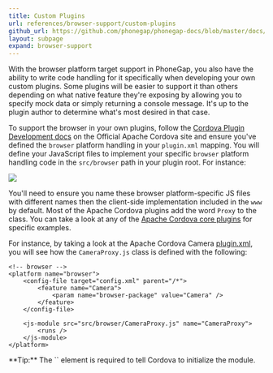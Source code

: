 ```yaml
---
title: Custom Plugins
url: references/browser-support/custom-plugins
github_url: https://github.com/phonegap/phonegap-docs/blob/master/docs/3-references/browser-support/4-custom-plugins.html.md
layout: subpage
expand: browser-support
---
```


With the browser platform target support in PhoneGap, you also have the ability to write code handling for it specifically
when developing your own custom plugins. Some plugins will be easier to support it than others depending on what native feature they're exposing by allowing you to specify
mock data or simply returning a console message. It's up to the plugin author to determine what's most desired in that case.

To support the browser in your own plugins, follow the [Cordova Plugin Development docs](https://cordova.apache.org/docs/en/latest/plugin_ref/spec.html) on the Official Apache Cordova site
and ensure you've defined the `browser` platform handling in your `plugin.xml` mapping. You will define your JavaScript files
to implement your specific `browser` platform handling code in the `src/browser`
path in your plugin root. For instance:

  <img class="mobile-image" src="/images/browser-support/custom-plugin.png"/>

You'll need to ensure you name these browser platform-specific JS files with different names then the client-side implementation included in the `www` by default. Most of the Apache Cordova plugins add the word `Proxy` to the
 class. You can take a look at any of the [Apache Cordova core plugins](/plugin-apis/) for specific examples.

For instance, by taking a look at the Apache Cordova Camera [plugin.xml](https://github.com/apache/cordova-plugin-camera/blob/master/plugin.xml),
you will see how the `CameraProxy.js` class is defined with the following:

    <!-- browser -->
    <platform name="browser">
        <config-file target="config.xml" parent="/*">
            <feature name="Camera">
                <param name="browser-package" value="Camera" />
            </feature>
        </config-file>

        <js-module src="src/browser/CameraProxy.js" name="CameraProxy">
            <runs />
        </js-module>
    </platform>

<div class="alert--tip">**Tip:** The `<runs/>` element is required to tell Cordova to initialize the module.</div>            
